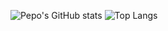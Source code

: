 ![Pepo's GitHub stats](https://github-readme-stats.vercel.app/api?username=3phase&show_icons=true&&count_private=true)
![Top Langs](https://github-readme-stats.vercel.app/api/top-langs/?username=3phase)
<!--
**3phase/3phase** is a ✨ _special_ ✨ repository because its `README.md` (this file) appears on your GitHub profile.

Here are some ideas to get you started:

- 🔭 I’m currently working on ...
- 🌱 I’m currently learning ...
- 👯 I’m looking to collaborate on ...
- 🤔 I’m looking for help with ...
- 💬 Ask me about ...
- 📫 How to reach me: ...
- 😄 Pronouns: ...
- ⚡ Fun fact: ...
-->
